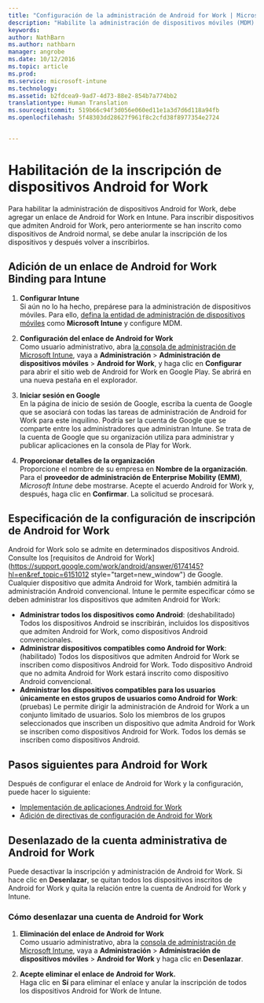 ```yaml
---
title: "Configuración de la administración de Android for Work | Microsoft Intune"
description: "Habilite la administración de dispositivos móviles (MDM) para dispositivos Android for Work con Microsoft Intune."
keywords: 
author: NathBarn
ms.author: nathbarn
manager: angrobe
ms.date: 10/12/2016
ms.topic: article
ms.prod: 
ms.service: microsoft-intune
ms.technology: 
ms.assetid: b2fdcea9-9ad7-4d73-88e2-854b7a774bb2
translationtype: Human Translation
ms.sourcegitcommit: 519b66c94f3d056e060ed11e1a3d7d6d118a94fb
ms.openlocfilehash: 5f48303dd28627f961f8c2cfd38f8977354e2724


---
```


# Habilitación de la inscripción de dispositivos Android for Work

Para habilitar la administración de dispositivos Android for Work, debe agregar un enlace de Android for Work en Intune. Para inscribir dispositivos que admiten Android for Work, pero anteriormente se han inscrito como dispositivos de Android normal, se debe anular la inscripción de los dispositivos y después volver a inscribirlos.

## Adición de un enlace de Android for Work Binding para Intune

1. **Configurar Intune**<br>
Si aún no lo ha hecho, prepárese para la administración de dispositivos móviles. Para ello, [defina la entidad de administración de dispositivos móviles](prerequisites-for-enrollment.md#set-mobile-device-management-authority) como **Microsoft Intune** y configure MDM.

2. **Configuración del enlace de Android for Work**<br>
    Como usuario administrativo, abra [la consola de administración de Microsoft Intune](http://manage.microsoft.com), vaya a **Administración** &gt; **Administración de dispositivos móviles** &gt; **Android for Work**, y haga clic en **Configurar** para abrir el sitio web de Android for Work en Google Play. Se abrirá en una nueva pestaña en el explorador.

3. **Iniciar sesión en Google**<br>
   En la página de inicio de sesión de Google, escriba la cuenta de Google que se asociará con todas las tareas de administración de Android for Work para este inquilino. Podría ser la cuenta de Google que se comparte entre los administradores que administran Intune. Se trata de la cuenta de Google que su organización utiliza para administrar y publicar aplicaciones en la consola de Play for Work.

4. **Proporcionar detalles de la organización**<br>
   Proporcione el nombre de su empresa en **Nombre de la organización**. Para el **proveedor de administración de Enterprise Mobility (EMM)**, *Microsoft Intune* debe mostrarse. Acepte el acuerdo Android for Work y, después, haga clic en **Confirmar**. La solicitud se procesará.

## Especificación de la configuración de inscripción de Android for Work
   Android for Work solo se admite en determinados dispositivos Android. Consulte los [requisitos de Android for Work](https://support.google.com/work/android/answer/6174145?hl=en&ref_topic=6151012 style="target=new_window") de Google.  Cualquier dispositivo que admita Android for Work, también admitirá la administración Android convencional.  Intune le permite especificar cómo se deben administrar los dispositivos que admiten Android for Work:

   - **Administrar todos los dispositivos como Android**: (deshabilitado) Todos los dispositivos Android se inscribirán, incluidos los dispositivos que admiten Android for Work, como dispositivos Android convencionales.
   - **Administrar dispositivos compatibles como Android for Work**: (habilitado) Todos los dispositivos que admiten Android for Work se inscriben como dispositivos Android for Work. Todo dispositivo Android que no admita Android for Work estará inscrito como dispositivo Android convencional.
   - **Administrar los dispositivos compatibles para los usuarios únicamente en estos grupos de usuarios como Android for Work**: (pruebas) Le permite dirigir la administración de Android for Work a un conjunto limitado de usuarios. Solo los miembros de los grupos seleccionados que inscriben un dispositivo que admita Android for Work se inscriben como dispositivos Android for Work. Todos los demás se inscriben como dispositivos Android.

## Pasos siguientes para Android for Work
Después de configurar el enlace de Android for Work y la configuración, puede hacer lo siguiente:
- [Implementación de aplicaciones Android for Work](android-for-work-apps.md)
- [Adición de directivas de configuración de Android for Work](android-for-work-policy-settings-in-microsoft-intune.md)

## Desenlazado de la cuenta administrativa de Android for Work

Puede desactivar la inscripción y administración de Android for Work. Si hace clic en **Desenlazar**, se quitan todos los dispositivos inscritos de Android for Work y quita la relación entre la cuenta de Android for Work y Intune.

### Cómo desenlazar una cuenta de Android for Work

1. **Eliminación del enlace de Android for Work**<br>
    Como usuario administrativo, abra la [consola de administración de Microsoft Intune](http://manage.microsoft.com), vaya a **Administración** &gt; **Administración de dispositivos móviles** &gt; **Android for Work** y haga clic en **Desenlazar**.

2. **Acepte eliminar el enlace de Android for Work.**<br>
  Haga clic en **Sí** para eliminar el enlace y anular la inscripción de todos los dispositivos Android for Work de Intune.



<!--HONumber=Oct16_HO2-->


